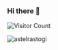 ### Hi there 👋

<!-- 
**astelrastogi/astelrastogi** is a ✨ _special_ ✨ repository because its `README.md` (this file) appears on your GitHub profile.

Here are some ideas to get you started:

- 🔭 I’m currently working on ...
- 🌱 I’m currently learning ...
- 👯 I’m looking to collaborate on ...
- 🤔 I’m looking for help with ...
- 💬 Ask me about ...
- 📫 How to reach me: ...
- 😄 Pronouns: ...
- ⚡ Fun fact: ... -->




![Visitor Count](https://profile-counter.glitch.me/astelrastogi/count.svg)

<!-- 
<p>&nbsp;<img align="center" src="https://github-readme-stats.vercel.app/api?username=astelrastogi&show_icons=true&locale=en" alt="astelrastogi" /></p>
 -->
<p><img align="center" src="https://github-readme-streak-stats.herokuapp.com/?user=astelrastogi&" alt="astelrastogi" /></p>
